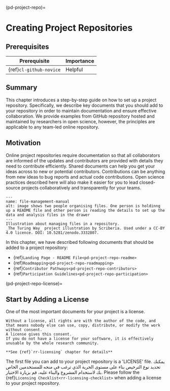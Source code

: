 (pd-project-repo)=
# Creating Project Repositories

## Prerequisites

| Prerequisite            | Importance |
| ----------------------- | ---------- |
| {ref}`cl-github-novice` | Helpful    |


## Summary

This chapter introduces a step-by-step guide on how to set up a project repository. Specifically, we describe key documents that you should add to your repository in order to maintain documentation and ensure effective collaboration. We provide examples from GitHub repository hosted and maintained by researchers in open science, however, the principles are applicable to any team-led online repository.

## Motivation

Online project repositories require documentation so that all collaborators are informed of the updates and contributors are provided with details they need to contribute efficiently. Shared documents can help you get your ideas across to new or potential contributors. Contributions can be anything from new ideas to bug reports and actual code contributions. Open science practices described here will also make it easier for you to lead closed-source projects collaboratively and transparently for your teams.

```{figure} ../figures/file-management-manual.jpg
---
name: file-management-manual
alt: image shows two people organising files. One person is holdinng up a README file and other person is reading the details to set up the data and analysis files in the drawer
---
Illustration about managing files in a repository.
_The Turing Way_ project illustration by Scriberia. Used under a CC-BY 4.0 licence. DOI: 10.5281/zenodo.3332807.
```

In this chapter, we have described following documents that should be added to a project repository:
- {ref}`Landing Page - README File<pd-project-repo-readme>`
- {ref}`Roadmapping<pd-project-repo-roadmapping>`
- {ref}`Contributor Pathways<pd-project-repo-contributors>`
- {ref}`Participation Guidelines<pd-project-repo-participation>`

(pd-project-repo-license)=
## Start by Adding a License

One of the most important documents for your project is a license.

```{note}
Without a license, all rights are with the author of the code, and that means nobody else can use, copy, distribute, or modify the work without consent.
A license gives this consent.
If you do not have a license for your software, it is effectively unusable by the whole research community.

**See {ref}`rr-licensing` chapter for details**
```

The first file you can add to your project repository is a 'LICENSE' file. يمكنك تحديد نوع الترخيص بناء على مستوى الحرية الذي ترغب في منحه للمستخدمين الخاص بك لاستخدام المشروع والبناء عليه، قم بزيارة الاختيار. Please follow the {ref}`Licensing Checklist<rr-licensing-checklist>` when adding a license to your project repository.</p>
